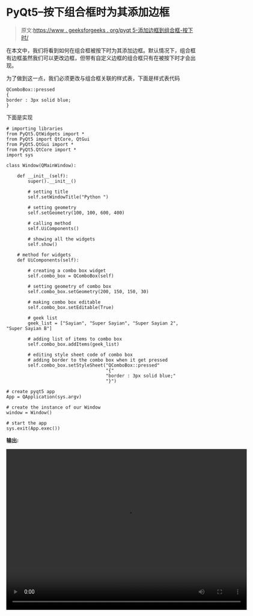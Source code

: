 # PyQt5–按下组合框时为其添加边框

> 原文:[https://www . geeksforgeeks . org/pyqt 5-添加边框到组合框-按下时/](https://www.geeksforgeeks.org/pyqt5-add-border-to-combobox-when-it-get-pressed/)

在本文中，我们将看到如何在组合框被按下时为其添加边框。默认情况下，组合框有边框虽然我们可以更改边框，但带有自定义边框的组合框只有在被按下时才会出现。

为了做到这一点，我们必须更改与组合框关联的样式表，下面是样式表代码

```
QComboBox::pressed
{
border : 3px solid blue;
}

```

下面是实现

```
# importing libraries
from PyQt5.QtWidgets import * 
from PyQt5 import QtCore, QtGui
from PyQt5.QtGui import * 
from PyQt5.QtCore import * 
import sys

class Window(QMainWindow):

    def __init__(self):
        super().__init__()

        # setting title
        self.setWindowTitle("Python ")

        # setting geometry
        self.setGeometry(100, 100, 600, 400)

        # calling method
        self.UiComponents()

        # showing all the widgets
        self.show()

    # method for widgets
    def UiComponents(self):

        # creating a combo box widget
        self.combo_box = QComboBox(self)

        # setting geometry of combo box
        self.combo_box.setGeometry(200, 150, 150, 30)

        # making combo box editable
        self.combo_box.setEditable(True)

        # geek list
        geek_list = ["Sayian", "Super Sayian", "Super Sayian 2", "Super Sayian B"]

        # adding list of items to combo box
        self.combo_box.addItems(geek_list)

        # editing style sheet code of combo box
        # adding border to the combo box when it get pressed
        self.combo_box.setStyleSheet("QComboBox::pressed"
                                     "{"
                                     "border : 3px solid blue;"
                                     "}")

# create pyqt5 app
App = QApplication(sys.argv)

# create the instance of our Window
window = Window()

# start the app
sys.exit(App.exec())
```

**输出:**

<video class="wp-video-shortcode" id="video-399909-1" width="640" height="428" preload="metadata" controls=""><source type="video/mp4" src="https://media.geeksforgeeks.org/wp-content/uploads/20200418021039/Python-18-04-2020-02_10_21.mp4?_=1">[https://media.geeksforgeeks.org/wp-content/uploads/20200418021039/Python-18-04-2020-02_10_21.mp4](https://media.geeksforgeeks.org/wp-content/uploads/20200418021039/Python-18-04-2020-02_10_21.mp4)</video>